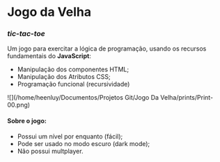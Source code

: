 # Jogo da Velha

### *tic-tac-toe*

Um jogo para exercitar a lógica de programação, usando os recursos fundamentais do **JavaScript**:

- Manipulação dos componentes HTML;
- Manipulação dos Atributos CSS;
- Programação funcional (recursividade)

![](/home/heenluy/Documentos/Projetos Git/Jogo Da Velha/prints/Print-00.png)

#### Sobre o jogo:

- Possui um nível por enquanto (fácil);
- Pode ser usado no modo escuro (dark mode);
- Não possui multplayer.





